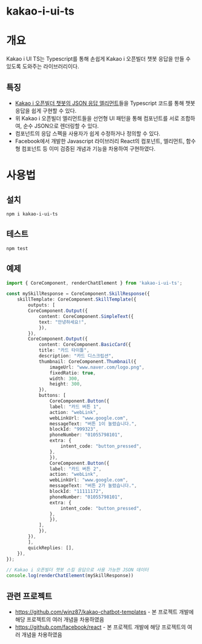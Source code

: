 # kakao-i-ui-ts

# 개요
Kakao i UI TS는 Typescript를 통해 손쉽게 Kakao i 오픈빌더 챗봇 응답을 만들 수 있도록 도와주는 라이브러리이다.

## 특징
- [Kakao i 오픈빌더 챗봇의 JSON 응답 엘리먼트](https://i.kakao.com/docs/skill-response-format)들을 Typescript 코드를 통해 챗봇 응답을 쉽게 구현할 수 있다.
- 위 Kakao i 오픈빌더 엘리먼트들을 선언형 UI 패턴을 통해 컴포넌트를 서로 조합하여, 순수 JSON으로 렌더링할 수 있다.
- 컴포넌트의 응답 스펙을 사용자가 쉽게 수정하거나 정의할 수 있다.
- Facebook에서 개발한 Javascript 라이브러리 React의 컴포넌트, 엘리먼트, 함수형 컴포넌트 등 이미 검증된 개념과 기능을 차용하여 구현하였다.

# 사용법

## 설치

```shell
npm i kakao-i-ui-ts
```

## 테스트
```shell
npm test
```

## 예제
```typescript
import { CoreComponent, renderChatElement } from 'kakao-i-ui-ts';

const mySkillResponse = CoreComponent.SkillResponse({
    skillTemplate: CoreComponent.SkillTemplate({
        outputs: [
        CoreComponent.Output({
            content: CoreComponent.SimpleText({
            text: "안녕하세요!",
            }),
        }),
        CoreComponent.Output({
            content: CoreComponent.BasicCard({
            title: "카드 타이틀",
            description: "카드 디스크립션",
            thumbnail: CoreComponent.Thumbnail({
                imageUrl: "www.naver.com/logo.png",
                fixedRatio: true,
                width: 300,
                height: 300,
            }),
            buttons: [
                CoreComponent.Button({
                label: "카드 버튼 1",
                action: "webLink",
                webLinkUrl: "www.google.com",
                messageText: "버튼 1이 눌렸습니다.",
                blockId: "999323",
                phoneNumber: "01055798101",
                extra: {
                    intent_code: "button_pressed",
                },
                }),
                CoreComponent.Button({
                label: "카드 버튼 2",
                action: "webLink",
                webLinkUrl: "www.google.com",
                messageText: "버튼 2가 눌렸습니다.",
                blockId: "11111172",
                phoneNumber: "01055798101",
                extra: {
                    intent_code: "button_pressed",
                },
                }),
            ],
            }),
        }),
        ],
        quickReplies: [],
    }),
});

// Kakao i 오픈빌더 챗봇 스킬 응답으로 사용 가능한 JSON 데이터
console.log(renderChatElement(mySkillResponse))
```

## 관련 프로젝트
- https://github.com/winz87/kakao-chatbot-templates - 본 프로젝트 개발에 해당 프로젝트의 여러 개념을 차용하였음
- https://github.com/facebook/react - 본 프로젝트 개발에 해당 프로젝트의 여러 개념을 차용하였음